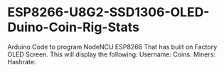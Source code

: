 # ESP8266-U8G2-SSD1306-OLED-Duino-Coin-Rig-Stats
Arduino Code to program NodeNCU ESP8266 That has built on Factory OLED Screen.
This will display the following:
Username:
Coins:
Miners:
Hashrate:

